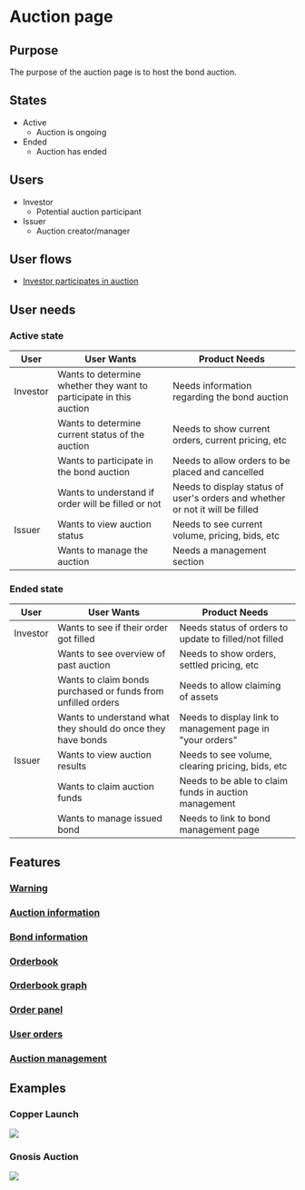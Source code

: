 # Auction page

## Purpose

The purpose of the auction page is to host the bond auction.

## States

- Active
  - Auction is ongoing
- Ended
  - Auction has ended

## Users

- Investor
  - Potential auction participant
- Issuer
  - Auction creator/manager

## User flows

- [Investor participates in auction](../../user_flows/participate_in_auction.md)

## User needs

### Active state

| User     | User Wants                                                          | Product Needs                                                                 |
| -------- | ------------------------------------------------------------------- | ----------------------------------------------------------------------------- |
| Investor | Wants to determine whether they want to participate in this auction | Needs information regarding the bond auction                                  |
|          | Wants to determine current status of the auction                    | Needs to show current orders, current pricing, etc                            |
|          | Wants to participate in the bond auction                            | Needs to allow orders to be placed and cancelled                              |
|          | Wants to understand if order will be filled or not                  | Needs to display status of user's orders and whether or not it will be filled |
| Issuer   | Wants to view auction status                                        | Needs to see current volume, pricing, bids, etc                               |
|          | Wants to manage the auction                                         | Needs a management section                                                    |

### Ended state

| User     | User Wants                                                   | Product Needs                                             |
| -------- | ------------------------------------------------------------ | --------------------------------------------------------- |
| Investor | Wants to see if their order got filled                       | Needs status of orders to update to filled/not filled     |
|          | Wants to see overview of past auction                        | Needs to show orders, settled pricing, etc                |
|          | Wants to claim bonds purchased or funds from unfilled orders | Needs to allow claiming of assets                         |
|          | Wants to understand what they should do once they have bonds | Needs to display link to management page in "your orders" |
| Issuer   | Wants to view auction results                                | Needs to see volume, clearing pricing, bids, etc          |
|          | Wants to claim auction funds                                 | Needs to be able to claim funds in auction management     |
|          | Wants to manage issued bond                                  | Needs to link to bond management page                     |

## Features

### [Warning](features/warning.md)

### [Auction information](features/auction_information.md)

### [Bond information](features/product_information.md)

### [Orderbook](features/orderbook_graph.md)

### [Orderbook graph](features/orderbook_graph.md)

### [Order panel](features/order_panel.md)

### [User orders](features/user_orders.md)

### [Auction management](features/auction_management.md)

## Examples

### Copper Launch

![](../../../../spec/assets/copper/auction_page.png)

### Gnosis Auction

![](../../../../spec/assets/gnosis/auction_page.png)
